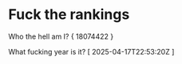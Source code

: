# Fuck the rankings

Who the hell am I?
{ 18074422 }

What fucking year is it?
[ 2025-04-17T22:53:20Z ]
